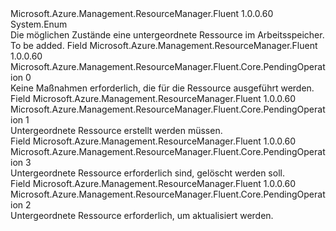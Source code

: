 <Type Name="PendingOperation" FullName="Microsoft.Azure.Management.ResourceManager.Fluent.Core.PendingOperation">
  <TypeSignature Language="C#" Value="public enum PendingOperation" />
  <TypeSignature Language="ILAsm" Value=".class public auto ansi sealed PendingOperation extends System.Enum" />
  <TypeSignature Language="DocId" Value="T:Microsoft.Azure.Management.ResourceManager.Fluent.Core.PendingOperation" />
  <TypeSignature Language="VB.NET" Value="Public Enum PendingOperation" />
  <TypeSignature Language="F#" Value="type PendingOperation = " />
  <AssemblyInfo>
    <AssemblyName>Microsoft.Azure.Management.ResourceManager.Fluent</AssemblyName>
    <AssemblyVersion>1.0.0.60</AssemblyVersion>
  </AssemblyInfo>
  <Base>
    <BaseTypeName>System.Enum</BaseTypeName>
  </Base>
  <Docs>
    <summary>
            Die möglichen Zustände eine untergeordnete Ressource im Arbeitsspeicher.
            </summary>
    <remarks>To be added.</remarks>
  </Docs>
  <Members>
    <Member MemberName="None">
      <MemberSignature Language="C#" Value="None" />
      <MemberSignature Language="ILAsm" Value=".field public static literal valuetype Microsoft.Azure.Management.ResourceManager.Fluent.Core.PendingOperation None = int32(0)" />
      <MemberSignature Language="DocId" Value="F:Microsoft.Azure.Management.ResourceManager.Fluent.Core.PendingOperation.None" />
      <MemberSignature Language="VB.NET" Value="None" />
      <MemberSignature Language="F#" Value="None = 0" Usage="Microsoft.Azure.Management.ResourceManager.Fluent.Core.PendingOperation.None" />
      <MemberType>Field</MemberType>
      <AssemblyInfo>
        <AssemblyName>Microsoft.Azure.Management.ResourceManager.Fluent</AssemblyName>
        <AssemblyVersion>1.0.0.60</AssemblyVersion>
      </AssemblyInfo>
      <ReturnValue>
        <ReturnType>Microsoft.Azure.Management.ResourceManager.Fluent.Core.PendingOperation</ReturnType>
      </ReturnValue>
      <MemberValue>0</MemberValue>
      <Docs>
        <summary>
            Keine Maßnahmen erforderlich, die für die Ressource ausgeführt werden.
            </summary>
      </Docs>
    </Member>
    <Member MemberName="ToBeCreated">
      <MemberSignature Language="C#" Value="ToBeCreated" />
      <MemberSignature Language="ILAsm" Value=".field public static literal valuetype Microsoft.Azure.Management.ResourceManager.Fluent.Core.PendingOperation ToBeCreated = int32(1)" />
      <MemberSignature Language="DocId" Value="F:Microsoft.Azure.Management.ResourceManager.Fluent.Core.PendingOperation.ToBeCreated" />
      <MemberSignature Language="VB.NET" Value="ToBeCreated" />
      <MemberSignature Language="F#" Value="ToBeCreated = 1" Usage="Microsoft.Azure.Management.ResourceManager.Fluent.Core.PendingOperation.ToBeCreated" />
      <MemberType>Field</MemberType>
      <AssemblyInfo>
        <AssemblyName>Microsoft.Azure.Management.ResourceManager.Fluent</AssemblyName>
        <AssemblyVersion>1.0.0.60</AssemblyVersion>
      </AssemblyInfo>
      <ReturnValue>
        <ReturnType>Microsoft.Azure.Management.ResourceManager.Fluent.Core.PendingOperation</ReturnType>
      </ReturnValue>
      <MemberValue>1</MemberValue>
      <Docs>
        <summary>
            Untergeordnete Ressource erstellt werden müssen.
            </summary>
      </Docs>
    </Member>
    <Member MemberName="ToBeRemoved">
      <MemberSignature Language="C#" Value="ToBeRemoved" />
      <MemberSignature Language="ILAsm" Value=".field public static literal valuetype Microsoft.Azure.Management.ResourceManager.Fluent.Core.PendingOperation ToBeRemoved = int32(3)" />
      <MemberSignature Language="DocId" Value="F:Microsoft.Azure.Management.ResourceManager.Fluent.Core.PendingOperation.ToBeRemoved" />
      <MemberSignature Language="VB.NET" Value="ToBeRemoved" />
      <MemberSignature Language="F#" Value="ToBeRemoved = 3" Usage="Microsoft.Azure.Management.ResourceManager.Fluent.Core.PendingOperation.ToBeRemoved" />
      <MemberType>Field</MemberType>
      <AssemblyInfo>
        <AssemblyName>Microsoft.Azure.Management.ResourceManager.Fluent</AssemblyName>
        <AssemblyVersion>1.0.0.60</AssemblyVersion>
      </AssemblyInfo>
      <ReturnValue>
        <ReturnType>Microsoft.Azure.Management.ResourceManager.Fluent.Core.PendingOperation</ReturnType>
      </ReturnValue>
      <MemberValue>3</MemberValue>
      <Docs>
        <summary>
            Untergeordnete Ressource erforderlich sind, gelöscht werden soll.
            </summary>
      </Docs>
    </Member>
    <Member MemberName="ToBeUpdated">
      <MemberSignature Language="C#" Value="ToBeUpdated" />
      <MemberSignature Language="ILAsm" Value=".field public static literal valuetype Microsoft.Azure.Management.ResourceManager.Fluent.Core.PendingOperation ToBeUpdated = int32(2)" />
      <MemberSignature Language="DocId" Value="F:Microsoft.Azure.Management.ResourceManager.Fluent.Core.PendingOperation.ToBeUpdated" />
      <MemberSignature Language="VB.NET" Value="ToBeUpdated" />
      <MemberSignature Language="F#" Value="ToBeUpdated = 2" Usage="Microsoft.Azure.Management.ResourceManager.Fluent.Core.PendingOperation.ToBeUpdated" />
      <MemberType>Field</MemberType>
      <AssemblyInfo>
        <AssemblyName>Microsoft.Azure.Management.ResourceManager.Fluent</AssemblyName>
        <AssemblyVersion>1.0.0.60</AssemblyVersion>
      </AssemblyInfo>
      <ReturnValue>
        <ReturnType>Microsoft.Azure.Management.ResourceManager.Fluent.Core.PendingOperation</ReturnType>
      </ReturnValue>
      <MemberValue>2</MemberValue>
      <Docs>
        <summary>
            Untergeordnete Ressource erforderlich, um aktualisiert werden.
            </summary>
      </Docs>
    </Member>
  </Members>
</Type>